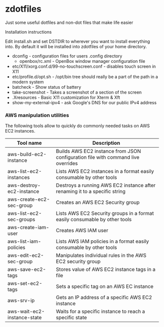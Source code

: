 # zdotfiles
Just some useful dotfiles and non-dot files that make life easier

Installation instructions

Edit install.sh and set DSTDIR to wherever you want to install everything into.
By default it will be installed into zdotfiles of your home directory.

* dconfig       - configuration files for users .config directory
  * openbox/rc.xml - OpenBox window manager configuration file
* etc/X11/xorg.conf.d/99-no-touchscreen.conf - disables touch screen in X11
* etc/profile.d/opt.sh - /opt/bin tree should really be a part of the path
                       in a modern system
* batcheck                - Show status of battery
* take-screenshot	      - Takes a screenshot of a section of the screen
* .Xresources - Basic X11 customization for Xterm & Xft
* show-my-external-ipv4 - ask Google's DNS for our public IPv4 address


### AWS manipulation utilities

The following tools allow to quickly do commonly needed tasks on AWS EC2 instances.

Tool name|Description
---------|-----------
aws-build-ec2-instance|Builds AWS EC2 instance from JSON configuration file with command live overrides
aws-list-ec2-instances|Lists AWS EC2 instances in a format easily consumable by other tools
aws-destroy-ec2-instance|Destroys a running AWS EC2 instance after renaming it to a specific string
aws-create-ec2-sec-group|Creates an AWS EC2 Security group
aws-list-ec2-sec-groups|Lists AWS EC2 Security groups in a format easily consumable by other tools
aws-create-iam-user|Creates AWS IAM user
aws-list-iam-policies|Lists AWS IAM policies in a format easily consumable by other tools
aws-edit-ec2-sec-group|Manipulates individual rules in the AWS EC2 security group
aws-save-ec2-tags|Stores value of AWS EC2 instance tags in a file
aws-set-ec2-tags|Sets a specific tag on an AWS EC instance
aws-srv-ip|Gets an IP address of a specific AWS EC2 instance
aws-wait-ec2-instance-state|Waits for a specific instance to reach a specific state
